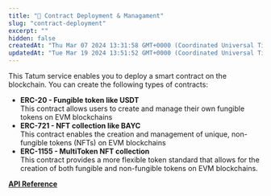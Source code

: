 ```yaml
---
title: "📝 Contract Deployment & Managament"
slug: "contract-deployment"
excerpt: ""
hidden: false
createdAt: "Thu Mar 07 2024 13:31:58 GMT+0000 (Coordinated Universal Time)"
updatedAt: "Tue Mar 19 2024 13:51:52 GMT+0000 (Coordinated Universal Time)"
---
```

This Tatum service enables you to deploy a smart contract on the blockchain. You can create the following types of contracts:

- **ERC-20 - Fungible token like USDT**  
  This contract allows users to create and manage their own fungible tokens on EVM blockchains
- **ERC-721 - NFT collection like BAYC**  
  This contract enables the creation and management of unique, non-fungible tokens (NFTs) on EVM blockchains
- **ERC-1155 - MultiToken NFT collection**  
  This contract provides a more flexible token standard that allows for the creation of both fungible and non-fungible tokens on EVM blockchains.

**[API Reference](/reference/deploycontract)**
